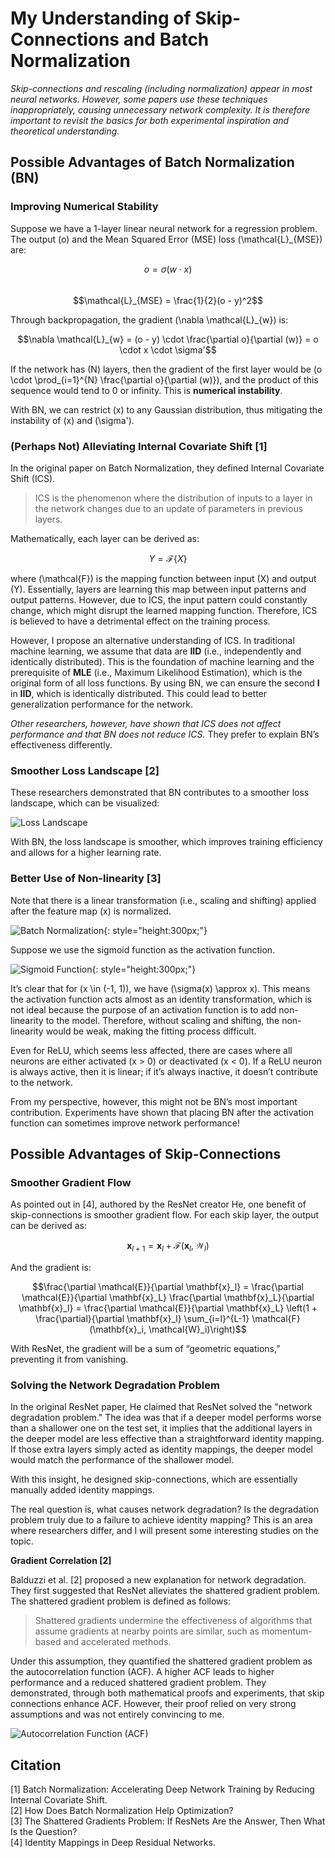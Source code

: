 # **My Understanding of Skip-Connections and Batch Normalization**

*Skip-connections and rescaling (including normalization) appear in most neural networks. However, some papers use these techniques inappropriately, causing unnecessary network complexity. It is therefore important to revisit the basics for both experimental inspiration and theoretical understanding.*

## **Possible Advantages of Batch Normalization (BN)**

### **Improving Numerical Stability**

Suppose we have a 1-layer linear neural network for a regression problem. The output \(o\) and the Mean Squared Error (MSE) loss \(\mathcal{L}_{MSE}\) are:

$$o = \sigma(w \cdot x)$$  
$$\mathcal{L}_{MSE} = \frac{1}{2}(o - y)^2$$

Through backpropagation, the gradient \(\nabla \mathcal{L}_{w}\) is:

$$\nabla \mathcal{L}_{w} = (o - y) \cdot \frac{\partial o}{\partial (w)} = o \cdot x \cdot \sigma'$$

If the network has \(N\) layers, then the gradient of the first layer would be \(o \cdot \prod_{i=1}^{N} \frac{\partial o}{\partial (w)}\), and the product of this sequence would tend to 0 or infinity. This is **numerical instability**.

With BN, we can restrict \(x\) to any Gaussian distribution, thus mitigating the instability of \(x\) and \(\sigma'\).

### **(Perhaps Not) Alleviating Internal Covariate Shift** [1]

In the original paper on Batch Normalization, they defined Internal Covariate Shift (ICS).

> ICS is the phenomenon where the distribution of inputs to a layer in the network changes due to an update of parameters in previous layers.

Mathematically, each layer can be derived as:

$$Y = \mathcal{F}\{X\}$$

where \(\mathcal{F}\) is the mapping function between input \(X\) and output \(Y\). Essentially, layers are learning this map between input patterns and output patterns. However, due to ICS, the input pattern could constantly change, which might disrupt the learned mapping function. Therefore, ICS is believed to have a detrimental effect on the training process.

However, I propose an alternative understanding of ICS. In traditional machine learning, we assume that data are **IID** (i.e., independently and identically distributed). This is the foundation of machine learning and the prerequisite of **MLE** (i.e., Maximum Likelihood Estimation), which is the original form of all loss functions. By using BN, we can ensure the second **I** in **IID**, which is identically distributed. This could lead to better generalization performance for the network.

_Other researchers, however, have shown that ICS does not affect performance and that BN does not reduce ICS._ They prefer to explain BN’s effectiveness differently.

### **Smoother Loss Landscape** [2]

These researchers demonstrated that BN contributes to a smoother loss landscape, which can be visualized:

![Loss Landscape](Landscape.png)

With BN, the loss landscape is smoother, which improves training efficiency and allows for a higher learning rate.

### **Better Use of Non-linearity** [3]

Note that there is a linear transformation (i.e., scaling and shifting) applied after the feature map \(x\) is normalized.

![Batch Normalization](BN.png){: style="height:300px;"}

Suppose we use the sigmoid function as the activation function.

![Sigmoid Function](sigmoid-function.png){: style="height:300px;"}

It’s clear that for \(x \in (-1, 1)\), we have \(\sigma(x) \approx x\). This means the activation function acts almost as an identity transformation, which is not ideal because the purpose of an activation function is to add non-linearity to the model. Therefore, without scaling and shifting, the non-linearity would be weak, making the fitting process difficult.

Even for ReLU, which seems less affected, there are cases where all neurons are either activated \(x > 0\) or deactivated \(x < 0\). If a ReLU neuron is always active, then it is linear; if it’s always inactive, it doesn’t contribute to the network.

From my perspective, however, this might not be BN’s most important contribution. Experiments have shown that placing BN after the activation function can sometimes improve network performance!

## **Possible Advantages of Skip-Connections**

### **Smoother Gradient Flow**

As pointed out in [4], authored by the ResNet creator He, one benefit of skip-connections is smoother gradient flow. For each skip layer, the output can be derived as:

$$\mathbf{x}_{l+1} = \mathbf{x}_l + \mathcal{F}(\mathbf{x}_l, \mathcal{W}_l)$$

And the gradient is:

$$\frac{\partial \mathcal{E}}{\partial \mathbf{x}_l} = \frac{\partial \mathcal{E}}{\partial \mathbf{x}_L} \frac{\partial \mathbf{x}_L}{\partial \mathbf{x}_l} = \frac{\partial \mathcal{E}}{\partial \mathbf{x}_L} \left(1 + \frac{\partial}{\partial \mathbf{x}_l} \sum_{i=l}^{L-1} \mathcal{F}(\mathbf{x}_i, \mathcal{W}_i)\right)$$

With ResNet, the gradient will be a sum of “geometric equations,” preventing it from vanishing.

### **Solving the Network Degradation Problem**

In the original ResNet paper, He claimed that ResNet solved the "network degradation problem." The idea was that if a deeper model performs worse than a shallower one on the test set, it implies that the additional layers in the deeper model are less effective than a straightforward identity mapping. If those extra layers simply acted as identity mappings, the deeper model would match the performance of the shallower model.

With this insight, he designed skip-connections, which are essentially manually added identity mappings.

The real question is, what causes network degradation? Is the degradation problem truly due to a failure to achieve identity mapping? This is an area where researchers differ, and I will present some interesting studies on the topic.

**Gradient Correlation [2]**

Balduzzi et al. [2] proposed a new explanation for network degradation. They first suggested that ResNet alleviates the shattered gradient problem. The shattered gradient problem is defined as follows:

> Shattered gradients undermine the effectiveness of algorithms that assume gradients at nearby points are similar, such as momentum-based and accelerated methods.

Under this assumption, they quantified the shattered gradient problem as the autocorrelation function (ACF). A higher ACF leads to higher performance and a reduced shattered gradient problem. They demonstrated, through both mathematical proofs and experiments, that skip connections enhance ACF. However, their proof relied on very strong assumptions and was not entirely convincing to me.

![Autocorrelation Function (ACF)](ACF.png "title")

## **Citation**

[1] Batch Normalization: Accelerating Deep Network Training by Reducing Internal Covariate Shift.  
[2] How Does Batch Normalization Help Optimization?  
[3] The Shattered Gradients Problem: If ResNets Are the Answer, Then What Is the Question?  
[4] Identity Mappings in Deep Residual Networks.
